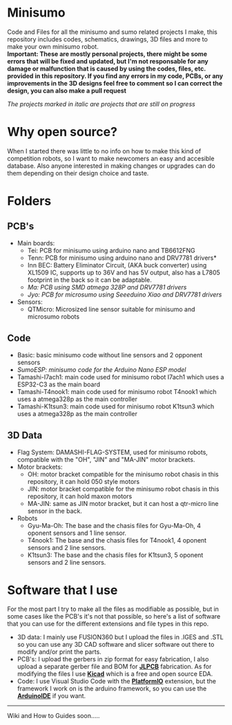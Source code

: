 # Minisumo
Code and Files for all the minisumo and sumo related projects I make, this repository includes codes, schematics, drawings, 3D files and more to make your own minisumo robot.\
**Important: These are mostly personal projects, there might be some errors that will be fixed and updated, but I'm not responsable for any damage or malfunction that is caused by using the codes, files, etc. provided in this repository. If you find any errors in my code, PCBs, or any improvements in the 3D designs feel free to comment so I can correct the design, you can also make a pull request**

*The projects marked in italic are projects that are still on progress*

# Why open source?
When I started there was little to no info on how to make this kind of competition robots, so I want to make newcomers an easy and accesible database.
Also anyone interested in making changes or upgrades can do them depending on their design choice and taste.

# Folders

## PCB's
- Main boards:
  - Tei: PCB for minisumo using arduino nano and TB6612FNG
  - Tenn: PCB for minisumo using arduino nano and DRV7781 drivers*
  - Inn BEC: Battery Eliminator Circuit, (AKA buck converter) using XL1509 IC, supports up to 36V and has 5V output, also has a L7805 footprint in the back so it can be adaptable.
  - *Ma: PCB using SMD atmega 328P and DRV7781 drivers*
  - *Jyo: PCB for microsumo using Seeeduino Xiao and DRV7781 drivers*
- Sensors:
    - QTMicro: Microsized line sensor suitable for minisumo and microsumo robots
## Code
- Basic: basic minisumo code without line sensors and 2 opponent sensors
- *SumoESP: minisumo code for the Arduino Nano ESP model*
- Tamashi-I7ach1: main code used for minisumo robot I7ach1 which uses a ESP32-C3 as the main board
- Tamashi-T4nook1: main code used for minisumo robot T4nook1 which uses a atmega328p as the main controller
- Tamashi-K1tsun3: main code used for minisumo robot K1tsun3 which uses a atmega328p as the main controller
## 3D Data
- Flag System: DAMASHI-FLAG-SYSTEM, used for minisumo robots, compatible with the "OH", "JIN" and "MA-JIN" motor brackets.
- Motor brackets:
  - OH: motor bracket compatible for the minisumo robot chasis in this repository, it can hold 050 style motors
  - JIN: motor bracket compatible for the minisumo robot chasis in this repository, it can hold maxon motors
  - MA-JIN: same as JIN motor bracket, but it can host a qtr-micro line sensor in the back.
- Robots
  - Gyu-Ma-Oh: The base and the chasis files for Gyu-Ma-Oh, 4 oponent sensors and 1 line sensor.
  - T4nook1: The base and the chasis files for T4nook1, 4 oponent sensors and 2 line sensors.
  - K1tsun3: The base and the chasis files for K1tsun3, 5 oponent sensors and 2 line sensors.

# Software that I use
For the most part I try to make all the files as modifiable as possible, but in some cases like the PCB's it's not that possible, so here's a list of software that you can use for the different extensions and file types in this repo.

- 3D data: I mainly use FUSION360 but I upload the files in .IGES and .STL so you can use any 3D CAD software and slicer software out there to modify and/or print the parts.
- PCB's: I upload the gerbers in zip format for easy fabrication, I also upload a separate gerber file and BOM for **[JLPCB](https://jlcpcb.com/)**  fabrication. As for modifying the files I use **[Kicad](https://www.kicad.org/)** which is a free and open source EDA.
- Code: I use Visual Studio Code with the **[PlatformIO](https://platformio.org/)** extension, but the framework I work on is the arduino framework, so you can use the **[ArduinoIDE](https://www.arduino.cc/en/software)** if you want.

---

Wiki and How to Guides soon.....
